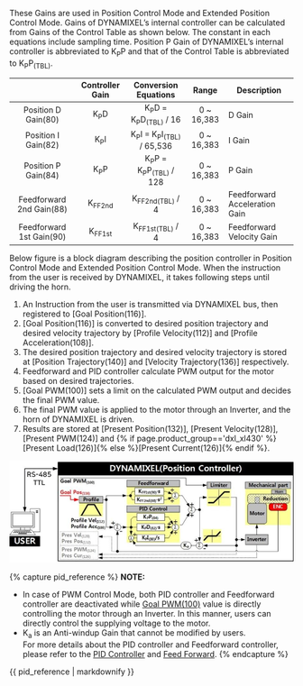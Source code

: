 These Gains are used in Position Control Mode and Extended Position Control Mode. Gains of DYNAMIXEL’s internal controller can be calculated from Gains of the Control Table as shown below. The constant in each equations include sampling time. Position P Gain of DYNAMIXEL’s internal controller is abbreviated to K<sub>P</sub>P and that of the Control Table is abbreviated to K<sub>P</sub>P<sub>(TBL)</sub>.

|                          |  Controller Gain  |                   Conversion Equations                   |   Range    | Description                   |
|:------------------------:|:-----------------:|:--------------------------------------------------------:|:----------:|-------------------------------|
|   Position D Gain(80)    |  K<sub>P</sub>D   |   K<sub>P</sub>D = K<sub>P</sub>D<sub>(TBL)</sub> / 16   | 0 ~ 16,383 | D Gain                        |
|   Position I Gain(82)    |  K<sub>P</sub>I   | K<sub>P</sub>I = K<sub>P</sub>I<sub>(TBL)</sub> / 65,536 | 0 ~ 16,383 | I Gain                        |
|   Position P Gain(84)    |  K<sub>P</sub>P   |  K<sub>P</sub>P = K<sub>P</sub>P<sub>(TBL)</sub> / 128   | 0 ~ 16,383 | P Gain                        |
| Feedforward 2nd Gain(88) | K<sub>FF2nd</sub> |                K<sub>FF2nd(TBL)</sub> / 4                | 0 ~ 16,383 | Feedforward Acceleration Gain |
| Feedforward 1st Gain(90) | K<sub>FF1st</sub> |                K<sub>FF1st(TBL)</sub> / 4                | 0 ~ 16,383 | Feedforward Velocity Gain     |

Below figure is a block diagram describing the position controller in Position Control Mode and Extended Position Control Mode. When the instruction from the user is received by DYNAMIXEL, it takes following steps until driving the horn.
1. An Instruction from the user is transmitted via DYNAMIXEL bus, then registered to [Goal Position(116)].
2. [Goal Position(116)] is converted to desired position trajectory and desired velocity trajectory by [Profile Velocity(112)] and [Profile Acceleration(108)].
3. The desired position trajectory and desired velocity trajectory is stored at [Position Trajectory(140)] and [Velocity Trajectory(136)] respectively.
4. Feedforward and PID controller calculate PWM output for the motor based on desired trajectories.
5. [Goal PWM(100)] sets a limit on the calculated PWM output and decides the final PWM value.
6. The final PWM value is applied to the motor through an Inverter, and the horn of DYNAMIXEL is driven.
7. Results are stored at [Present Position(132)], [Present Velocity(128)], [Present PWM(124)] and {% if page.product_group=='dxl_xl430' %}[Present Load(126)]{% else %}[Present Current(126)]{% endif %}.

![](/assets/images/dxl/position_controller_pid_gain.jpg)

{% capture pid_reference %}
**NOTE:**
- In case of PWM Control Mode, both PID controller and Feedforward controller are deactivated while [Goal PWM(100)](#goal-pwm100) value is directly controlling the motor through an Inverter. In this manner, users can directly control the supplying voltage to the motor.
- K<sub>a</sub> is an Anti-windup Gain that cannot be modified by users.  
For more details about the PID controller and Feedforward controller, please refer to the [PID Controller](http://en.wikipedia.org/wiki/PID_controller) and [Feed Forward](https://en.wikipedia.org/wiki/Feed_forward_(control)).
{% endcapture %}
<div class="notice">{{ pid_reference | markdownify }}</div>
